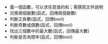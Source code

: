 - 義一個函數，可以求任意值的和；需撰寫文件說明
- 交換兩個變數(函式，回傳兩個變數)
- 判斷正負數(函式，回傳bool)
- 判斷奇數或偶數(函式，回傳bool)
- 找出三個數中的最大數(函式，回傳最大數)
- 判斷是否為閏年(函式，回傳bool)